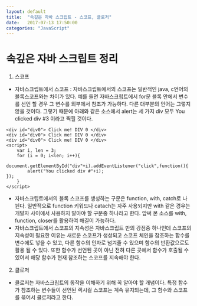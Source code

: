 ```yaml
---
layout: default
title:  "속깊은 자바 스크립트 - 스코프, 클로저"
date:   2017-07-13 17:50:00
categories: "JavaScript"
---
```


# 속깊은 자바 스크립트 정리

1. 스코프
* 자바스크립트에서 스코프 : 자바스크립트에서의 스코프는 일반적인 java, c언어의 블록스코프와는 차이가 있다. 예를 들면 자바스크립트에서 for문 블록 안에서 변수를 선언 할 경우 그 변수를 외부에서 참조가 가능하다. 다른 대부분의 언어는 그렇지 않을 것이다.  그렇기 때문에 아래와 같은 소스에서 alert는 세 가지 div 모두 You clicked div #3 이라고 찍힐 것이다.

```
<div id="div0"> Click me! DIV 0 </div>
<div id="div0"> Click me! DIV 0 </div>
<div id="div0"> Click me! DIV 0 </div>
<script>
	var i, len = 3;
	for (i = 0; i<len; i++){
		document.getElementById("div"+i).addEventListener("click",function(){
		alert("You clicked div #"+i);
});
	}
</script>
```

* 자바스크립트에서의 블록 스코프를 생성하는 구문은 function, with, catch로 나뉜다. 일반적으로 function 키워드나 catach는 자주 사용되지만 with 같은 경우는 개발자 사이에서 사용하지 말아야 할 구문중 하나라고 한다. 앞써 본 소스를 with, function, closer를 활용하여 해결이 가능하다.
* 자바스크립트에서 스코프의 지속성은 자바스크립트 만의 강점중 하나인데 스코프의 지속성이 필요한 이유는 새로운 스코프가 생성되고 스코프 체인을 참조하는 함수를 변수에도 넣을 수 있고, 다른 함수의 인자로 넘겨줄 수 있으며 함수의 반환값으로도 활용 될 수 있다. 또한 함수가 선언된 곳이 아닌 전혀 다른 곳에서 함수가 호출될 수 있어서 해당 함수가 현재 참조하는 스코프를 지속해야 한다.

2. 클로저 
* 클로저는 자바스크립트의 동작을 이해하기 위해 꼭 알아야 할 개념이다. 특정 함수가 참조하는 변수들이 선언된 렉시컬 스코프는 계속 유지되는데, 그 함수와 스코프를 묶어서 클로저라고 한다.
